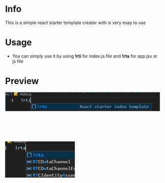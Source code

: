 # Info

This is a simple react starter template creater with is very esay to use

# Usage

- You can simply use it by using **!rti** for index.js file and **!rta** for app.jsx or js file

# Preview

![image](preview2.png)


<br />
<br />
<br />
<br />

![image](preview1.png)